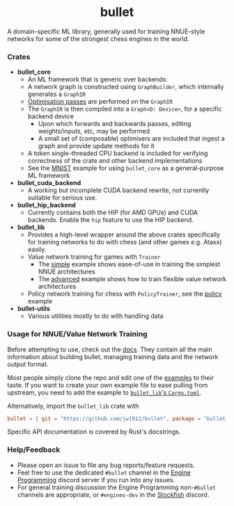 <div align="center">

# bullet

</div>

A domain-specific ML library, generally used for training NNUE-style networks for some of the strongest chess engines in the world.

### Crates

- **bullet_core**
    - An ML framework that is generic over backends:
    - A network graph is constructed using `GraphBuilder`, which internally generates a `GraphIR`
    - [Optimisation passes](docs/advanced-examples/operator-fusion.md) are performed on the `GraphIR`
    - The `GraphIR` is then compiled into a `Graph<D: Device>`, for a specific backend device
        - Upon which forwards and backwards passes, editing weights/inputs, etc, may be performed
        - A small set of (composable) optimisers are included that ingest a graph and provide update methods for it
    - A token single-threaded CPU backend is included for verifying correctness of the crate and other backend implementations
    - See the [MNIST](examples/extra/mnist.rs) example for using `bullet_core` as a general-purpose ML framework
- **bullet_cuda_backend**
    - A working but incomplete CUDA backend rewrite, not currently suitable for serious use.
- **bullet_hip_backend**
    - Currently contains both the HIP (for AMD GPUs) and CUDA backends. Enable the `hip` feature to use the HIP backend.
- **bullet_lib**
    - Provides a high-level wrapper around the above crates specifically for training networks to do with chess (and other games e.g. Ataxx) easily.
    - Value network training for games with `Trainer`
        - The [simple](examples/simple.rs) example shows ease-of-use in training the simplest NNUE architectures
        - The [advanced](examples/advanced.rs) example shows how to train flexible value network architectures
    - Policy network training for chess with `PolicyTrainer`, see the [policy](examples/extra/policy.rs) example
- **bullet-utils**
    - Various utilities mostly to do with handling data

### Usage for NNUE/Value Network Training

Before attempting to use, check out the [docs](docs/0-contents.md).
They contain all the main information about building bullet, managing training data and the network output format.

Most people simply clone the repo and edit one of the [examples](/examples) to their taste.
If you want to create your own example file to ease pulling from upstream, you need to add the example to [`bullet_lib`'s `Cargo.toml`](crates/bullet_lib/Cargo.toml).

Alternatively, import the `bullet_lib` crate with
```toml
bullet = { git = "https://github.com/jw1912/bullet", package = "bullet_lib" }
```

Specific API documentation is covered by Rust's docstrings.

### Help/Feedback

- Please open an issue to file any bug reports/feature requests.
- Feel free to use the dedicated `#bullet` channel in the [Engine Programming](https://discord.com/invite/F6W6mMsTGN) discord server if you run into any issues.
- For general training discussion the Engine Programming non-`#bullet` channels are appropriate, or `#engines-dev` in the [Stockfish](https://discord.gg/GWDRS3kU6R) discord.
